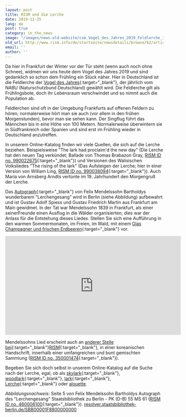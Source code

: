 ```yaml
---
layout: post
title: RISM und die Lerche
date: 2019-11-25
lang: de
post: true
category: in_the_news
image: "/images/news-old-website/csm_Vogel_des_Jahres_2019_Feldlerche_3b8615eb9e.jpg"
old_url: http://www.rism.info/de/startseite/newsdetails/browse/62/article/64/rism-on-a-lark.html
email: ''
author: ''
---
```


Da hier in Frankfurt der Winter vor der Tür steht (wenn auch noch ohne Schnee), widmen wir uns heute dem Vogel des Jahres 2019 und sind gedanklich so schon dem Frühling ein Stück näher. Hier in Deutschland ist die Feldlerche der [Vogel des Jahres](https://www.nabu.de/tiere-und-pflanzen/aktionen-und-projekte/vogel-des-jahres/feldlerche/index.html){:target="_blank"}, der jährlich vom NABU (Naturschutzbund Deutschland) gewählt wird. Die Feldlerche gilt als Frühlingsbote, doch ihr Lebensraum verschwindet und so nimmt auch die Population ab.

Feldlerchen sind oft in der Umgebung Frankfurts auf offenen Feldern zu hören; normalerweise hört man sie auch (vor allem in den frühen Morgenstunden), bevor man sie sehen kann. Der Singflug führt das Männchen bis in eine Höhe von 100 Metern. Normalerweise überwintern sie in Südfrankreich oder Spanien und sind erst im Frühling wieder in Deutschland anzutreffen.

In unserem Online-Katalog finden wir viele Quellen, die sich auf die Lerche beziehen. Beispielsweise "The lark had proclaim'd the new day" (Die Lerche hat den neuen Tag verkündet; Ballade von Thomas Brabazon Gray, [RISM ID no. 990022675](https://opac.rism.info/search?id=990022675&View=rism&){:target="_blank"}) und Versionen des Walisischen Volksliedes "The rising of the lark" (Das Aufsteigen der Lerche; hier in einer Version von William Ling, [RISM ID no. 990038094](https://opac.rism.info/search?id=990038094&View=rism){:target="_blank"}). Auch Maria von Arnsberg Arndts vertonte im 19. Jahrhundert den Morgengruß der Lerche.

Das [Autograph](https://opac.rism.info/search?id=460006100&View=rism&Language=en){:target="_blank"} von Felix Mendelssohn Bartholdys wunderbarem "Lerchengesang" wird in Berlin (siehe Abbildung) aufbewahrt und ist Gustav Adolf Spiess und Gustav Friedrich Martin aus Frankfurt am Main gewidmet. In der Tat war Mendelssohn 1839 in Frankfurt, als einer seinerFreunde einen Ausflug in die Wälder organisierten; dies war der Anlass für die Entstehung dieses Liedes. Stellen Sie sich eine Aufführung in den warmen Sommermonaten, im Freien, im Wald, mit einem [Glas Champagner und frischen Erdbeeren](https://books.google.de/books?id=j2Pf2yQipyUC&lpg=PA376&dq=lerchengesang%20mendelssohn%20song%20strawberries&hl=de&pg=PA377#v=onepage&q=strawberries&f=false){:target="_blank"} vor.

<iframe width="560" height="315" src="https://www.youtube.com/embed/ON88C0m9Eyg" frameborder="0" allow="accelerometer; autoplay; encrypted-media; gyroscope; picture-in-picture" allowfullscreen></iframe>

Mendelssohns Lied erscheint auch an [anderer Stelle bei](https://opac.rism.info/search?View=rism&q=Lerchengesang+mendelssohn){:target="_blank"}[RISM](https://opac.rism.info/search?View=rism&q=Lerchengesang+mendelssohn){:target="_blank"}, in einer koreanischen Handschrift, innerhalb einer umfangreichen und bunt gemischten Sammlung ([RISM ID no. 350001474](https://opac.rism.info/search?id=350001474&View=rism){:target="_blank"}).

Begeben Sie sich doch selbst in unserem Online-Katalog auf die Suche nach der Lerche, egal, ob als [skylark](https://opac.rism.info/search?View=rism&q=skylark){:target="_blank"}, [woodlark](https://opac.rism.info/search?View=rism&q=woodlark){:target="_blank"}, [lark](https://opac.rism.info/search?View=rism&q=lark){:target="_blank"}, [Lerche](https://opac.rism.info/search?View=rism&q=Lerche){:target="_blank"} oder [alouette](https://opac.rism.info/search?View=rism&q=alouette "external-link-new-window").

_Abbildungsnachweis_: Seite 5 von Felix Mendelssohn Bartholdys Autograph des "Lerchengesang" Staatsbibliothek zu Berlin - PK (D-B) 55 MS 61 ([RISM ID no. 460006100](https://opac.rism.info/search?id=460006100&View=rism){:target="_blank"}).  [resolver.staatsbibliothek-berlin.de/SBB00001F8800000000](http://resolver.staatsbibliothek-berlin.de/SBB00001F8800000000)



